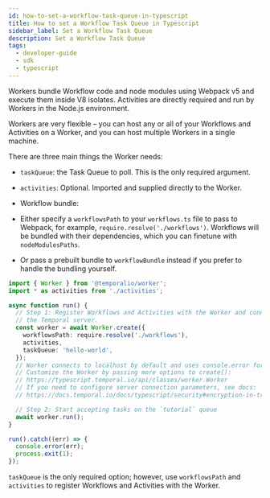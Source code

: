 ```yaml
---
id: how-to-set-a-workflow-task-queue-in-typescript
title: How to set a Workflow Task Queue in Typescript
sidebar_label: Set a Workflow Task Queue
description: Set a Workflow Task Queue
tags:
  - developer-guide
  - sdk
  - typescript
---
```


Workers bundle Workflow code and node modules using Webpack v5 and execute them inside V8 isolates. Activities are directly required and run by Workers in the Node.js environment.

Workers are very flexible – you can host any or all of your Workflows and Activities on a Worker, and you can host multiple Workers in a single machine.

There are three main things the Worker needs:

- `taskQueue`: the Task Queue to poll. This is the only required argument.

- `activities`: Optional. Imported and supplied directly to the Worker.

- Workflow bundle:
- Either specify a `workflowsPath` to your `workflows.ts` file to pass to Webpack, for example, `require.resolve('./workflows')`. Workflows will be bundled with their dependencies, which you can finetune with `nodeModulesPaths`.
- Or pass a prebuilt bundle to `workflowBundle` instead if you prefer to handle the bundling yourself.

```typescript
import { Worker } from '@temporalio/worker';
import * as activities from './activities';

async function run() {
  // Step 1: Register Workflows and Activities with the Worker and connect to
  // the Temporal server.
  const worker = await Worker.create({
    workflowsPath: require.resolve('./workflows'),
    activities,
    taskQueue: 'hello-world',
  });
  // Worker connects to localhost by default and uses console.error for logging.
  // Customize the Worker by passing more options to create():
  // https://typescript.temporal.io/api/classes/worker.Worker
  // If you need to configure server connection parameters, see docs:
  // https://docs.temporal.io/docs/typescript/security#encryption-in-transit-with-mtls

  // Step 2: Start accepting tasks on the `tutorial` queue
  await worker.run();
}

run().catch((err) => {
  console.error(err);
  process.exit(1);
});
```

`taskQueue` is the only required option; however, use `workflowsPath` and `activities` to register Workflows and Activities with the Worker.
